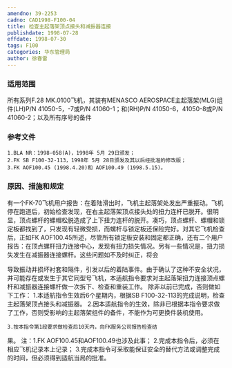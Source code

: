```yaml
---
amendno: 39-2253
cadno: CAD1998-F100-04
title: 检查主起落架顶点接头和减振器连接
publishdate: 1998-07-28
effdate: 1998-07-30
tags: F100
categories: 华东管理局
author: 徐春雷
---
```


### 适用范围 
所有系列F.28 MK.0100飞机，其装有MENASCO AEROSPACE主起落架(MLG)组件(LH)P/N 41050-5，-7或P/N 41060-1；和(RH)P/N 41050-6，41050-8或P/N 41060-2；以及所有序号的备件

### 参考文件
    1.BLA NR：1998-058(A)，1998年 5月 29日颁发；
    2.FK SB F100-32-113，1998年 5月 28日颁发及其以后经批准的修改版；
    3.FK AOF100.45 (1998.4.20)和 AOF100.49 (1998.5.15)。

### 原因、措施和规定 
有一个FK-70飞机用户报告：在着陆滑出时，飞机主起落架处发出严重振动。飞机停在跑道后，初始检查发现，在右主起落架顶点接头处的扭力连杆已脱开。很明显，顶点螺杆的螺帽松脱造成了上下扭力连杆的脱开。凑巧，顶点螺杆、螺帽和锁定板都找到了，只发现有轻微受损，而螺杆与锁定板还保险完好。对其它飞机检查后，正如FK AOF100.45所述，尽管所有锁定板安装和固定都正确，还有二个用户报告：在顶点螺杆扭力连接中心，发现有扭力损失情况。另有一些情况是，扭力损失发生在减振器连接螺杆。这些问题如不及时纠正，将会
  
导致振动并损坏衬套和隔件，引发以后的着陆事件。由于确认了这种不安全状况，并可能存在或发生于其它同型号飞机，本适航指令要求对主起落架扭力连接顶点螺杆和减振器连接螺杆做一次拆下、检查和重装工作。 
    除非以前已完成，否则做如下工作： 
    1.本适航指令生效后6个星期内，根据SB F100-32-113的完成说明，检查主起落架顶点接头和减振器。 
    2.因本适航指令的生效，除非已根据本指令要求做了工作，否则受影响的主起落架组件的备件，不能作为可更换件装机使用。 

    3.按本指令第1段要求做检查后10天内，向FK服务公司报告检查结
果。     注：1.FK AOF100.45和AOF100.49也涉及此事； 
        2.完成本指令后，必须在相应飞机记录本上记录； 
        3.完成本指令可采取能保证安全的替代方法或调整完成的时间，但必须得到适航当局的批准。
